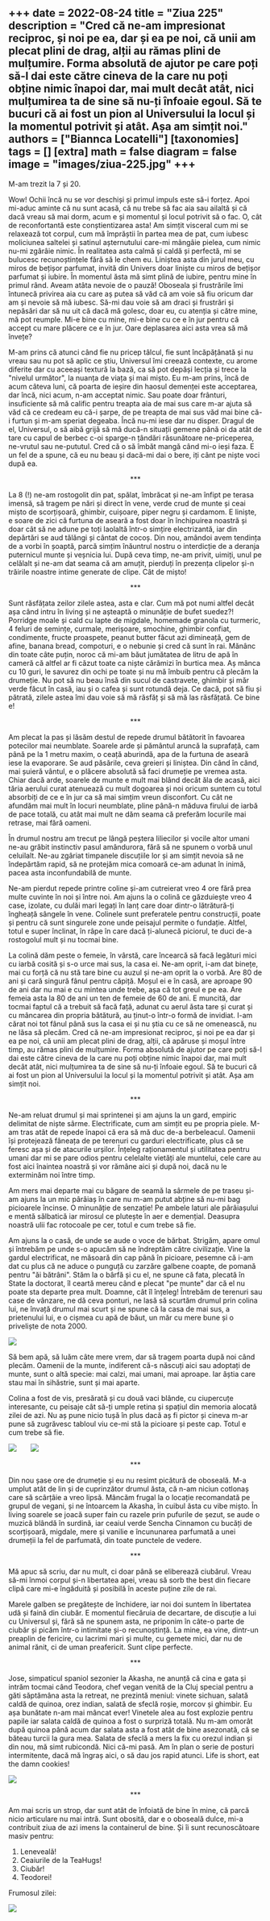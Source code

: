 
+++
date = 2022-08-24
title = "Ziua 225"
description = "Cred că ne-am impresionat reciproc, și noi pe ea, dar și ea pe noi, că unii am plecat plini de drag, alții au rămas plini de mulțumire. Forma absolută de ajutor pe care poți să-l dai este către cineva de la care nu poți obține nimic înapoi dar, mai mult decât atât, nici mulțumirea ta de sine să nu-ți înfoaie egoul. Să te bucuri că ai fost un pion al Universului la locul și la momentul potrivit și atât. Așa am simțit noi."
authors = ["Biannca Locatelli"]
[taxonomies]
tags = []
[extra]
math = false
diagram = false
image = "images/ziua-225.jpg"
+++
---

M-am trezit la 7 și 20.

Wow! Ochii încă nu se vor deschiși și primul impuls este să-i forțez. Apoi mi-aduc aminte că nu sunt acasă, că nu trebe să fac aia sau ailaltă și că dacă vreau să mai dorm, acum e și momentul și locul potrivit să o fac. O, cât de reconfortantă este conștientizarea asta! Am simțit visceral cum mi se relaxează tot corpul, cum mă împrăștii în partea mea de pat, cum iubesc moliciunea saltelei și satinul așternutului care-mi mângâie pielea, cum nimic nu-mi zgârâie nimic. În realitatea asta calmă și caldă și perfectă, mi se bulucesc recunoștințele fără să le chem eu. Liniștea asta din jurul meu, cu miros de bețișor parfumat, invită din Univers doar liniște cu miros de bețișor parfumat și iubire. În momentul ăsta mă simt plină de iubire, pentru mine în primul rând. Aveam atâta nevoie de o pauză! Oboseala și frustrările îmi întunecă privirea aia cu care aș putea să văd că am voie să fiu oricum dar am și nevoie să mă iubesc. Să-mi dau voie să am draci și frustrări și nepăsări dar să nu uit că dacă mă golesc, doar eu, cu atenția și către mine, mă pot reumple. Mi-e bine cu mine, mi-e bine cu ce e în jur pentru că accept cu mare plăcere ce e în jur. Oare deplasarea aici asta vrea să mă învețe?

M-am prins că atunci când fie nu pricep tâlcul, fie sunt încăpățânată și nu vreau sau nu pot să aplic ce știu, Universul îmi creează contexte, cu arome diferite dar cu aceeași textură la bază, ca să pot depăși lecția și trece la "nivelul următor", la nuanța de viața și mai mișto. Eu m-am prins, încă de acum câteva luni, că poarta de ieșire din haosul demenței este acceptarea, dar încă, nici acum, n-am acceptat nimic. Sau poate doar frânturi, insuficiente să mă calific pentru treapta aia de mai sus care m-ar ajuta să văd că ce credeam eu că-i șarpe, de pe treapta de mai sus văd mai bine că-i furtun și m-am speriat degeaba. Încă nu-mi iese dar nu disper. Dragul de el, Universul, o să aibă grijă să mă ducă-n situații gemene până oi da atât de tare cu capul de berbec c-oi sparge-n țândări răsunătoare ne-priceperea, ne-vrutul sau ne-pututul. Cred că o să îmbăt mangă când mi-o ieși faza. E un fel de a spune, că eu nu beau și dacă-mi dai o bere, iți cânt pe niște voci după ea.

<p style="text-align: center;">***</p>

La 8 (!) ne-am rostogolit din pat, spălat, îmbrăcat și ne-am înfipt pe terasa imensă, să tragem pe nări și direct în vene, verde crud de munte și ceai mișto de scorțișoară, ghimbir, cuișoare, piper negru și cardamom. E liniște, e soare de zici că furtuna de aseară a fost doar în închipuirea noastră și doar cât să ne adune pe toți laolaltă într-o simțire electrizantă, iar din depărtări se aud tălăngi și cântat de cocoș. Din nou, amândoi avem tendința de a vorbi în șoaptă, parcă simțim înăuntrul nostru o interdicție de a deranja puternicul munte și veșnicia lui. După ceva timp, ne-am privit, uimiți, unul pe celălalt și ne-am dat seama că am amuțit, pierduți în prezența clipelor și-n trăirile noastre intime generate de clipe. Cât de mișto!

<p style="text-align: center;">***</p>

Sunt răsfățata zeilor zilele astea, asta e clar. Cum mă pot numi altfel decât așa când intru în living și ne așteaptă o minunăție de bufet suedez?! Porridge moale și cald cu lapte de migdale, homemade granola cu turmeric, 4 feluri de semințe, curmale, merișoare, smochine, ghimbir confiat, condimente, fructe proaspete, peanut butter făcut azi dimineață, gem de afine, banana bread, compoturi, e o nebunie și cred că sunt în rai. Mănânc din toate câte puțin, noroc că mi-am băut jumătatea de litru de apă în cameră că altfel ar fi căzut toate ca niște cărămizi în burtica mea. Aș mânca cu 10 guri, le savurez din ochi pe toate și nu mă îmbuib pentru că plecăm la drumeție. Nu pot să nu beau însă din sucul de castravete, ghimbir și măr verde făcut în casă, iau și o cafea și sunt rotundă deja. Ce dacă, pot să fiu și pătrată, zilele astea îmi dau voie să mă răsfăț și să mă las răsfățată. Ce bine e!

<p style="text-align: center;">***</p>

Am plecat la pas și lăsăm destul de repede drumul bătătorit în favoarea potecilor mai neumblate. Soarele arde și pământul aruncă la suprafață, cam până pe la 1 metru maxim, o ceață aburindă, apa de la furtuna de aseară iese la evaporare. Se aud păsările, ceva greieri și liniștea. Din când în când, mai șuieră vântul, e o plăcere absolută să faci drumeție pe vremea asta. Chiar dacă arde, soarele de munte e mult mai blând decât ăla de acasă, aici tăria aerului curat atenuează cu mult dogoarea și noi oricum suntem cu totul absorbiți de ce e în jur ca să mai simțim vreun disconfort. Cu cât ne afundăm mai mult în locuri neumblate, pline până-n măduva firului de iarbă de pace totală, cu atât mai mult ne dăm seama că preferăm locurile mai retrase, mai fără oameni.

În drumul nostru am trecut pe lângă peștera liliecilor și vocile altor umani ne-au grăbit instinctiv pasul amândurora, fără să ne spunem o vorbă unul celuilalt. Ne-au zgâriat timpanele discuțiile lor și am simțit nevoia să ne îndepărtăm rapid, să ne protejăm mica comoară ce-am adunat în inimă, pacea asta inconfundabilă de munte.

Ne-am pierdut repede printre coline și-am cutreierat vreo 4 ore fără prea multe cuvinte în noi și între noi. Am ajuns la o colină ce găzduiește vreo 4 case, izolate, cu dulăi mari legați în lanț care doar dintr-o lătrătură-ți îngheață sângele în vene. Colinele sunt preferatele pentru construcții, poate și pentru că sunt singurele zone unde peisajul permite o fundație. Altfel, totul e super înclinat, în râpe în care dacă ți-alunecă piciorul, te duci de-a rostogolul mult și nu tocmai bine.

La colină dăm peste o femeie, în vârstă, care încearcă să facă legături mici cu iarbă cosită și s-o urce mai sus, la casa ei. Ne-am oprit, i-am dat binețe, mai cu forță că nu stă tare bine cu auzul și ne-am oprit la o vorbă. Are 80 de ani și cară singură fânul pentru căpiță. Moșul ei e în casă, are aproape 90 de ani dar nu mai e cu mintea unde trebe, așa că tot greul e pe ea. Are femeia asta la 80 de ani un ten de femeie de 60 de ani. E muncită, dar tocmai faptul că a trebuit să facă față, adunat cu aerul ăsta tare și curat și cu mâncarea din propria bătătură, au ținut-o într-o formă de invidiat. I-am cărat noi tot fânul până sus la casa ei și nu știa cu ce să ne omenească, nu ne lăsa să plecăm. Cred că ne-am impresionat reciproc, și noi pe ea dar și ea pe noi, că unii am plecat plini de drag, alții, că apăruse și moșul între timp, au rămas plini de mulțumire. Forma absolută de ajutor pe care poți să-l dai este către cineva de la care nu poți obține nimic înapoi dar, mai mult decât atât, nici mulțumirea ta de sine să nu-ți înfoaie egoul. Să te bucuri că ai fost un pion al Universului la locul și la momentul potrivit și atât. Așa am simțit noi.

<p style="text-align: center;">***</p>

Ne-am reluat drumul și mai sprintenei și am ajuns la un gard, empiric delimitat de niște sârme. Electrificate, cum am simțit eu pe propria piele. M-am tras atât de repede înapoi că era să mă duc de-a berbeleacul. Oamenii își protejează fâneața de pe terenuri cu garduri electrificate, plus că se feresc așa și de atacurile urșilor. Înțeleg raționamentul și utilitatea pentru umani dar mi se pare odios pentru celelalte vietăți ale muntelui, cele care au fost aici înaintea noastră și vor rămâne aici și după noi, dacă nu le exterminăm noi între timp.

Am mers mai departe mai cu băgare de seamă la sârmele de pe traseu și-am ajuns la un mic pârâiaș în care nu m-am putut abține să nu-mi bag picioarele încinse. O minunăție de senzație! Pe ambele laturi ale pârâiașului e mentă sălbatică iar mirosul ce plutește în aer e demențial. Deasupra noastră ulii fac rotocoale pe cer, totul e cum trebe să fie.

Am ajuns la o casă, de unde se aude o voce de bărbat. Strigăm, apare omul și întrebăm pe unde s-o apucăm să ne îndreptăm către civilizație. Vine la gardul electrificat, ne măsoară din cap până în picioare, pesemne că i-am dat cu plus că ne aduce o punguță cu zarzăre galbene coapte, de pomană pentru "ăi bătrâni". Stăm la o bârfă și cu el, ne spune că fata, plecată în State la doctorat, îl ceartă mereu când e plecat "pe munte" dar că el nu poate sta departe prea mult. Doamne, cât îl înțeleg! Întrebăm de terenuri sau case de vânzare, ne dă ceva ponturi, ne lasă să scurtăm drumul prin colina lui, ne învață drumul mai scurt și ne spune că la casa de mai sus, a prietenului lui, e o cișmea cu apă de băut, un măr cu mere bune și o priveliște de nota 2000.

<div class="flex justify-center">
  <img src="images/colina-1024x576.jpeg" />
</div>

Să bem apă, să luăm câte mere vrem, dar să tragem poarta după noi când plecăm. Oamenii de la munte, indiferent că-s născuți aici sau adoptați de munte, sunt o altă specie: mai calzi, mai umani, mai aproape. Iar ăștia care stau mai în sihăstrie, sunt și mai aparte.

Colina a fost de vis, presărată și cu două vaci blânde, cu ciupercuțe interesante, cu peisaje cât să-ți umple retina și spațiul din memoria alocată zilei de azi. Nu aș pune nicio tușă în plus dacă aș fi pictor și cineva m-ar pune să zugrăvesc tabloul viu ce-mi stă la picioare și peste cap. Totul e cum trebe să fie.


<div class="flex justify-center ">
    <img src="images/vaca-576x1024.jpeg" /> &nbsp; &nbsp; &nbsp;
    <img src="images/ciuperci-1024x576.jpeg" />
</div>

<p style="text-align: center;">***</p>

Din nou șase ore de drumeție și eu nu resimt picătură de oboseală. M-a umplut atât de lin și de cuprinzător drumul ăsta, că n-am niciun cotlonaș care să scârțâie a vreo lipsă. Mâncăm frugal la o locație recomandată pe grupul de vegani, și ne întoarcem la Akasha, în cuibul ăsta cu vibe mișto. În living soarele se joacă super fain cu razele prin pufurile de șezut, se aude o muzică blândă în surdină, iar ceaiul verde Sencha Cinnamon cu bucăți de scorțișoară, migdale, mere și vanilie e încununarea parfumată a unei drumeții la fel de parfumată, din toate punctele de vedere.

<p style="text-align: center;">***</p>

Mă apuc să scriu, dar nu mult, ci doar până se eliberează ciubărul. Vreau să-mi înmoi corpul și-n libertatea apei, vreau să sorb the best din fiecare clipă care mi-e îngăduită și posibilă în aceste puține zile de rai.

Marele galben se pregătește de închidere, iar noi doi suntem în libertatea udă și faină din ciubăr. E momentul fiecăruia de decartare, de discuție a lui cu Universul și, fără să ne spunem asta, ne priponim în câte-o parte de ciubăr și picăm într-o intimitate și-o recunoștință. La mine, ea vine, dintr-un preaplin de fericire, cu lacrimi mari și multe, cu gemete mici, dar nu de animal rănit, ci de uman preafericit. Sunt clipe perfecte.

<p style="text-align: center;">***</p>

Jose, simpaticul spaniol sezonier la Akasha, ne anunță că cina e gata și intrăm tocmai când Teodora, chef vegan venită de la Cluj special pentru a găti săptămâna asta la retreat, ne prezintă meniul: vinete sichuan, salată caldă de quinoa, orez indian, salată de sfeclă roșie, morcov și ghimbir. Eu așa bunătate n-am mai mâncat ever! Vinetele alea au fost explozie pentru papile iar salata caldă de quinoa a fost o surpriză totală. Nu m-am omorât după quinoa până acum dar salata asta a fost atât de bine asezonată, că se băteau turcii la gura mea. Salata de sfeclă a mers la fix cu orezul indian și din nou, mă simt rubicondă. Nici că-mi pasă. Am în plan o serie de posturi intermitente, dacă mă îngraș aici, o să dau jos rapid atunci. Life is short, eat the damn cookies!

<div class="flex justify-center">
  <img src="images/dinner-1024x576.jpeg" />
</div>

<p style="text-align: center;">***</p>

Am mai scris un strop, dar sunt atât de înfoiată de bine în mine, că parcă nicio articulare nu mai intră. Sunt obosită, dar e o oboseală dulce, mi-a contribuit ziua de azi imens la containerul de bine. Și îi sunt recunoscătoare masiv pentru:
1. Leneveală!
2. Ceaiurile de la TeaHugs!
3. Ciubăr!
4. Teodorei!

Frumosul zilei:

<div class="flex justify-center">
  <img src="images/225-frumos.jpeg" />
</div>
